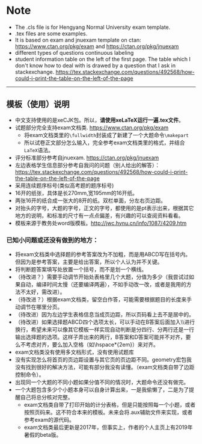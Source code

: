 # Note
- The .cls file is for Hengyang Normal University exam template.
- .tex files are some examples.
- It is based on exam and jnuexam template on ctan: https://www.ctan.org/pkg/exam and https://ctan.org/pkg/jnuexam
- different types of questions continuous labeling
- student information table on the left of the first page. The table which I don't know how to deal with is drawed by a question that I ask in stackexchange. https://tex.stackexchange.com/questions/492568/how-could-i-print-the-table-on-the-left-of-the-page
---
## 模板（使用）说明
- 中文支持使用的是xeCJK包。所以，**请使用xeLaTeX运行一遍.tex文件**。
- 试题部分完全支持exam文档类. https://www.ctan.org/pkg/exam
  - 将exam文档类里的```\fullwidth```封装成了新建了一个大题命令```\makepart```
  - 所以试卷正文部分怎么输入，完全参考exam文档类里的格式，并结合```LaTeX```语法。
- 评分标准部分参考自jnuexam. https://ctan.org/pkg/jnuexam
- 左边表格学生信息部分参考自我问的问题（别人给出的解答）： https://tex.stackexchange.com/questions/492568/how-could-i-print-the-table-on-the-left-of-the-page
- 采用连续题序标号(类似高考题的题序标号)
- 16开的纸张，具体是长270mm,宽195mm的16开纸。
- 两张16开的纸合成一张大的8开的纸。双栏单面，分左右页边距。
- 对抬头的字号，大题的字号，正文的字号，都使用的是pt表示出来，根据其它地方的说明，和标准的尺寸有一点点偏差，有兴趣的可以查阅资料看看。
- 模板来源于教务处word版模板。http://jwc.hynu.cn/info/1087/4209.htm

### 已知小问题或还没有做到的地方：
- 将exam文档类中选择题的参考答案改为不加粗，而是用ABCD写在括号内。但因为是参考答案，主要是给出答案，所以个人认为并不关键。
- 将判断题答案填写处放置一个括号，而不是划一个横线。
- （待改进？）需要手动调节开始处表格里几个大题，分值为多少（我尝试过如果自动，编译时间太慢（还要编译两遍），不如手动改一改，或者是我用的方法不太好，需改进）。
- （待改进？）根据exam文档类，留空白作答，可能需要根据题目的长度来手动调节在哪里分页。
- （待改进）因为左边学生表格信息当成页边距，所以页码看上去不是居中的。
- （待改进）如果选择题ABCD四个选项太长，可以手动在B答案后面加入\\\进行换行，希望未来可以像其它模板一样实现自动判断是分四行、分两行还是一行输出选择题的选项。这样子弄出来的两行，B答案和D答案可能并不对齐，要么不考虑对齐，要么加入空格（如\hspace*{2em}）来对齐。
- exam文档类没有使用多文档形式，没有使用试题库
- 没有实现怎么将首页的页边距设置与其它页的页边距不同。geometry宏包我没有找到很好的解决方法，可能有部分我没有读懂。（exam文档类自带了边距控制命令）。
- 出现同一个大题的不同小题如果分值不同的情况时，大题命令还没有做完。
- 一个大题包含多少个小题本身可以自身计算出来，一是我偷懒了，二是为了提醒自己将总分核对完整。
  - exam文档类自带了打印开始的计分表格，但是只能按照每一个小题，或者按照页码来。这不符合本来的模板。未来会将.aux辅助文件来实现，或者参考exam的源代码。
  - exam文档类最后更新是2017年，但事实上，作者的个人主页上有2019年暑假的beta版。
